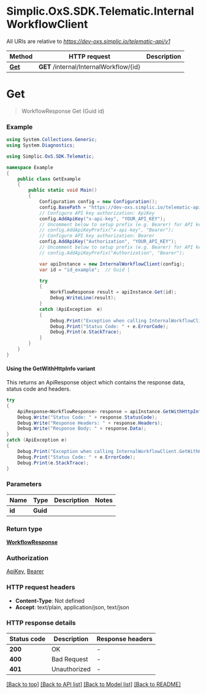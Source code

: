 # Simplic.OxS.SDK.Telematic.InternalWorkflowClient

All URIs are relative to *https://dev-oxs.simplic.io/telematic-api/v1*

| Method | HTTP request | Description |
|--------|--------------|-------------|
| [**Get**](InternalWorkflowClient.md#internalinternalworkflowidget) | **GET** /internal/InternalWorkflow/{id} |  |

<a id="internalinternalworkflowidget"></a>
# **Get**
> WorkflowResponse Get (Guid id)



### Example
```csharp
using System.Collections.Generic;
using System.Diagnostics;

using Simplic.OxS.SDK.Telematic;

namespace Example
{
    public class GetExample
    {
        public static void Main()
        {
            Configuration config = new Configuration();
            config.BasePath = "https://dev-oxs.simplic.io/telematic-api/v1";
            // Configure API key authorization: ApiKey
            config.AddApiKey("x-api-key", "YOUR_API_KEY");
            // Uncomment below to setup prefix (e.g. Bearer) for API key, if needed
            // config.AddApiKeyPrefix("x-api-key", "Bearer");
            // Configure API key authorization: Bearer
            config.AddApiKey("Authorization", "YOUR_API_KEY");
            // Uncomment below to setup prefix (e.g. Bearer) for API key, if needed
            // config.AddApiKeyPrefix("Authorization", "Bearer");

            var apiInstance = new InternalWorkflowClient(config);
            var id = "id_example";  // Guid | 

            try
            {
                WorkflowResponse result = apiInstance.Get(id);
                Debug.WriteLine(result);
            }
            catch (ApiException  e)
            {
                Debug.Print("Exception when calling InternalWorkflowClient.Get: " + e.Message);
                Debug.Print("Status Code: " + e.ErrorCode);
                Debug.Print(e.StackTrace);
            }
        }
    }
}
```

#### Using the GetWithHttpInfo variant
This returns an ApiResponse object which contains the response data, status code and headers.

```csharp
try
{
    ApiResponse<WorkflowResponse> response = apiInstance.GetWithHttpInfo(id);
    Debug.Write("Status Code: " + response.StatusCode);
    Debug.Write("Response Headers: " + response.Headers);
    Debug.Write("Response Body: " + response.Data);
}
catch (ApiException e)
{
    Debug.Print("Exception when calling InternalWorkflowClient.GetWithHttpInfo: " + e.Message);
    Debug.Print("Status Code: " + e.ErrorCode);
    Debug.Print(e.StackTrace);
}
```

### Parameters

| Name | Type | Description | Notes |
|------|------|-------------|-------|
| **id** | **Guid** |  |  |

### Return type

[**WorkflowResponse**](WorkflowResponse.md)

### Authorization

[ApiKey](../README.md#ApiKey), [Bearer](../README.md#Bearer)

### HTTP request headers

 - **Content-Type**: Not defined
 - **Accept**: text/plain, application/json, text/json


### HTTP response details
| Status code | Description | Response headers |
|-------------|-------------|------------------|
| **200** | OK |  -  |
| **400** | Bad Request |  -  |
| **401** | Unauthorized |  -  |

[[Back to top]](#) [[Back to API list]](../README.md#documentation-for-api-endpoints) [[Back to Model list]](../README.md#documentation-for-models) [[Back to README]](../README.md)

